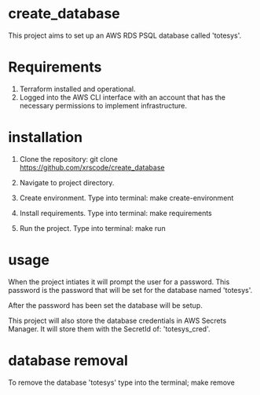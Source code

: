 # create_database
This project aims to set up an AWS RDS PSQL database called 'totesys'.  

# Requirements
1. Terraform installed and operational. 
2. Logged into the AWS CLI interface with an account that has the necessary permissions to implement infrastructure.

# installation

1.  Clone the repository:
    git clone https://github.com/xrscode/create_database

2. Navigate to project directory.

3. Create environment.  Type into terminal:
    make create-environment

4. Install requirements.  Type into terminal:
    make requirements

5.  Run the project.  Type into terminal:
    make run

# usage
When the project intiates it will prompt the user for a password.
This password is the password that will be set for the database
named 'totesys'.  

After the password has been set the database will be setup. 

This project will also store the database credentials in AWS Secrets Manager.  It will store them with the SecretId of: 'totesys_cred'.

# database removal
To remove the database 'totesys' type into the terminal; 
    make remove



